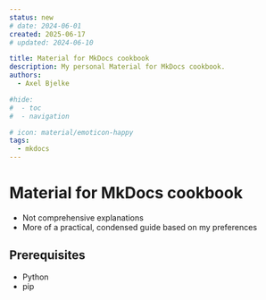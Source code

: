 ```yaml
---
status: new
# date: 2024-06-01
created: 2025-06-17
# updated: 2024-06-10

title: Material for MkDocs cookbook
description: My personal Material for MkDocs cookbook.
authors:
  - Axel Bjelke

#hide:
#  - toc
#  - navigation

# icon: material/emoticon-happy
tags:
  - mkdocs
---
```


# Material for MkDocs cookbook

- Not comprehensive explanations
- More of a practical, condensed guide based on my preferences


## Prerequisites

- Python
- pip

